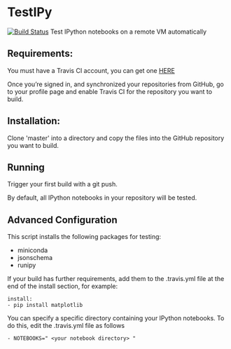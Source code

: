 # TestIPy
[![Build Status](https://travis-ci.org/marcusbooyah/TestIPy.svg?branch=master)](https://travis-ci.org/marcusbooyah/TestIPy)
Test IPython notebooks on a remote VM automatically

## Requirements:
You must have a Travis CI account, you can get one [HERE](https://travis-ci.org)

Once you’re signed in, and synchronized your repositories from GitHub, go to your profile page and enable Travis CI for the repository you want to build.

## Installation:
Clone 'master' into a directory and copy the files into the GitHub repository you want to build.

## Running
Trigger your first build with a git push.

By default, all IPython notebooks in your repository will be tested.

## Advanced Configuration
This script installs the following packages for testing:
  - miniconda
  - jsonschema
  - runipy
  
If your build has further requirements, add them to the .travis.yml file at the end of the install section, for example:

```
install:
- pip install matplotlib
```

You can specify a specific directory containing your IPython notebooks. To do this, edit the .travis.yml file as follows

```
- NOTEBOOKS=" <your notebook directory> "
```

